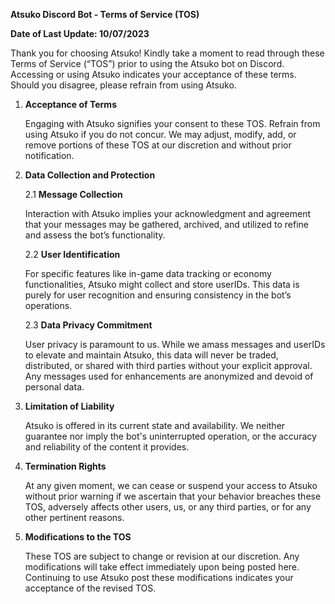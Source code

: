 **Atsuko Discord Bot - Terms of Service (TOS)**

**Date of Last Update: 10/07/2023**

Thank you for choosing Atsuko! Kindly take a moment to read through these Terms of Service (“TOS”) prior to using the Atsuko bot on Discord. Accessing or using Atsuko indicates your acceptance of these terms. Should you disagree, please refrain from using Atsuko.

1. **Acceptance of Terms**
   
    Engaging with Atsuko signifies your consent to these TOS. Refrain from using Atsuko if you do not concur. We may adjust, modify, add, or remove portions of these TOS at our discretion and without prior notification.

2. **Data Collection and Protection**

   2.1 **Message Collection** 
   
      Interaction with Atsuko implies your acknowledgment and agreement that your messages may be gathered, archived, and utilized to refine and assess the bot’s functionality.

   2.2 **User Identification**
   
      For specific features like in-game data tracking or economy functionalities, Atsuko might collect and store userIDs. This data is purely for user recognition and ensuring consistency in the bot’s operations.

   2.3 **Data Privacy Commitment**
   
      User privacy is paramount to us. While we amass messages and userIDs to elevate and maintain Atsuko, this data will never be traded, distributed, or shared with third parties without your explicit approval. Any messages used for enhancements are anonymized and devoid of personal data.

3. **Limitation of Liability**

    Atsuko is offered in its current state and availability. We neither guarantee nor imply the bot's uninterrupted operation, or the accuracy and reliability of the content it provides.

4. **Termination Rights**

    At any given moment, we can cease or suspend your access to Atsuko without prior warning if we ascertain that your behavior breaches these TOS, adversely affects other users, us, or any third parties, or for any other pertinent reasons.

5. **Modifications to the TOS**
   
    These TOS are subject to change or revision at our discretion. Any modifications will take effect immediately upon being posted here. Continuing to use Atsuko post these modifications indicates your acceptance of the revised TOS.

